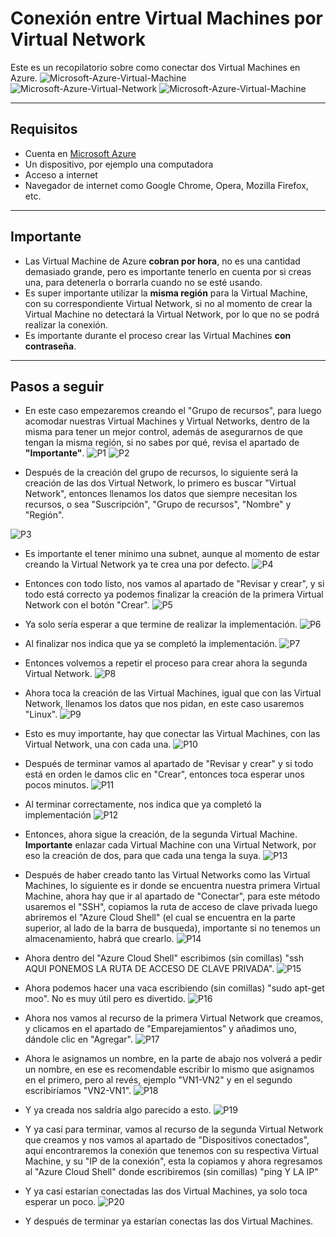 # Conexión entre Virtual Machines por Virtual Network
Este es un recopilatorio sobre como conectar dos Virtual Machines en Azure.
![Microsoft-Azure-Virtual-Machine](https://github.com/DagonNR/Conexion-VM-con-VM/blob/main/images/Microsoft-Azure-Virtual-Machine.png)
![Microsoft-Azure-Virtual-Network](https://github.com/DagonNR/Conexion-VM-con-VM/blob/main/images/Microsoft-Azure-Virtual-Network.png)
![Microsoft-Azure-Virtual-Machine](https://github.com/DagonNR/Conexion-VM-con-VM/blob/main/images/Microsoft-Azure-Virtual-Machine.png)

---

## Requisitos
- Cuenta en [Microsoft Azure](https://portal.azure.com)
- Un dispositivo, por ejemplo una computadora
- Acceso a internet
- Navegador de internet como Google Chrome, Opera, Mozilla Firefox, etc.

---

## Importante
- Las Virtual Machine de Azure **cobran por hora**, no es una cantidad demasiado grande, pero es importante tenerlo en cuenta por si creas una, para detenerla o borrarla cuando no se esté usando.
- Es super importante utilizar la **misma región** para la Virtual Machine, con su correspondiente Virtual Network, si no al momento de crear la Virtual Machine no detectará la Virtual Network, por lo que no se podrá realizar la conexión.
- Es importante durante el proceso crear las Virtual Machines **con contraseña**.

---

## Pasos a seguir
- En este caso empezaremos creando el "Grupo de recursos", para luego acomodar nuestras Virtual Machines y Virtual Networks, dentro de la misma para tener un mejor control, además de asegurarnos de que tengan la misma región, si no sabes por qué, revisa el apartado de **"Importante"**.
![P1](https://github.com/DagonNR/Conexion-VM-con-VM/blob/main/images/P1.png)
![P2](https://github.com/DagonNR/Conexion-VM-con-VM/blob/main/images/P2.png)

- Después de la creación del grupo de recursos, lo siguiente será la creación de las dos Virtual Network, lo primero es buscar "Virtual Network", entonces llenamos los datos que siempre necesitan los recursos, o sea "Suscripción", "Grupo de recursos", "Nombre" y "Región".

![P3](https://github.com/DagonNR/Conexion-VM-con-VM/blob/main/images/P3.png)
- Es importante el tener mínimo una subnet, aunque al momento de estar creando la Virtual Network ya te crea una por defecto.
![P4](https://github.com/DagonNR/Conexion-VM-con-VM/blob/main/images/P4.png)

- Entonces con todo listo, nos vamos al apartado de "Revisar y crear", y si todo está correcto ya podemos finalizar la creación de la primera Virtual Network con el botón "Crear".
![P5](https://github.com/DagonNR/Conexion-VM-con-VM/blob/main/images/P5.png)

- Ya solo sería esperar a que termine de realizar la implementación.
![P6](https://github.com/DagonNR/Conexion-VM-con-VM/blob/main/images/P6.png)

- Al finalizar nos indica que ya se completó la implementación.
![P7](https://github.com/DagonNR/Conexion-VM-con-VM/blob/main/images/P7.png)

- Entonces volvemos a repetir el proceso para crear ahora la segunda Virtual Network.
![P8](https://github.com/DagonNR/Conexion-VM-con-VM/blob/main/images/P8.png)

- Ahora toca la creación de las Virtual Machines, igual que con las Virtual Network, llenamos los datos que nos pidan, en este caso usaremos "Linux".
![P9](https://github.com/DagonNR/Conexion-VM-con-VM/blob/main/images/P9.png)

- Esto es muy importante, hay que conectar las Virtual Machines, con las Virtual Network, una con cada una.
![P10](https://github.com/DagonNR/Conexion-VM-con-VM/blob/main/images/P10.png)

- Después de terminar vamos al apartado de "Revisar y crear" y si todo está en orden le damos clic en "Crear", entonces toca esperar unos pocos minutos.
![P11](https://github.com/DagonNR/Conexion-VM-con-VM/blob/main/images/P11.png)

- Al terminar correctamente, nos indica que ya completó la implementación
![P12](https://github.com/DagonNR/Conexion-VM-con-VM/blob/main/images/P12.png)

- Entonces, ahora sigue la creación, de la segunda Virtual Machine. **Importante** enlazar cada Virtual Machine con una Virtual Network, por eso la creación de dos, para que cada una tenga la suya.
![P13](https://github.com/DagonNR/Conexion-VM-con-VM/blob/main/images/P13.png)

- Después de haber creado tanto las Virtual Networks como las Virtual Machines, lo siguiente es ir donde se encuentra nuestra primera Virtual Machine, ahora hay que ir al apartado de "Conectar", para este método usaremos el "SSH", copiamos la ruta de acceso de clave privada luego abriremos el "Azure Cloud Shell" (el cual se encuentra en la parte superior, al lado de la barra de busqueda), importante si no tenemos un almacenamiento, habrá que crearlo.
![P14](https://github.com/DagonNR/Conexion-VM-con-VM/blob/main/images/P14.png)

- Ahora dentro del "Azure Cloud Shell" escribimos (sin comillas) "ssh AQUI PONEMOS LA RUTA DE ACCESO DE CLAVE PRIVADA".
![P15](https://github.com/DagonNR/Conexion-VM-con-VM/blob/main/images/P15.png)

- Ahora podemos hacer una vaca escribiendo (sin comillas) "sudo apt-get moo". No es muy útil pero es divertido.
![P16](https://github.com/DagonNR/Conexion-VM-con-VM/blob/main/images/P16.png)

- Ahora nos vamos al recurso de la primera Virtual Network que creamos, y clicamos en el apartado de "Emparejamientos" y añadimos uno, dándole clic en "Agregar".
![P17](https://github.com/DagonNR/Conexion-VM-con-VM/blob/main/images/P17.png)

- Ahora le asignamos un nombre, en la parte de abajo nos volverá a pedir un nombre, en ese es recomendable escribir lo mismo que asignamos en el primero, pero al revés, ejemplo "VN1-VN2" y en el segundo escribiríamos "VN2-VN1".
![P18](https://github.com/DagonNR/Conexion-VM-con-VM/blob/main/images/P18.png)

- Y ya creada nos saldría algo parecido a esto.
![P19](https://github.com/DagonNR/Conexion-VM-con-VM/blob/main/images/P19.png)

- Y ya casí para terminar, vamos al recurso de la segunda Virtual Network que creamos y nos vamos al apartado de "Dispositivos conectados", aquí encontraremos la conexión que tenemos con su respectiva Virtual Machine, y su "IP de la conexión", esta la copiamos y ahora regresamos al "Azure Cloud Shell" donde escribiremos (sin comillas) "ping Y LA IP"

- Y ya casí estarían conectadas las dos Virtual Machines, ya solo toca esperar un poco.
![P20](https://github.com/DagonNR/Conexion-VM-con-VM/blob/main/images/P20.png)

- Y después de terminar ya estarían conectas las dos Virtual Machines.

